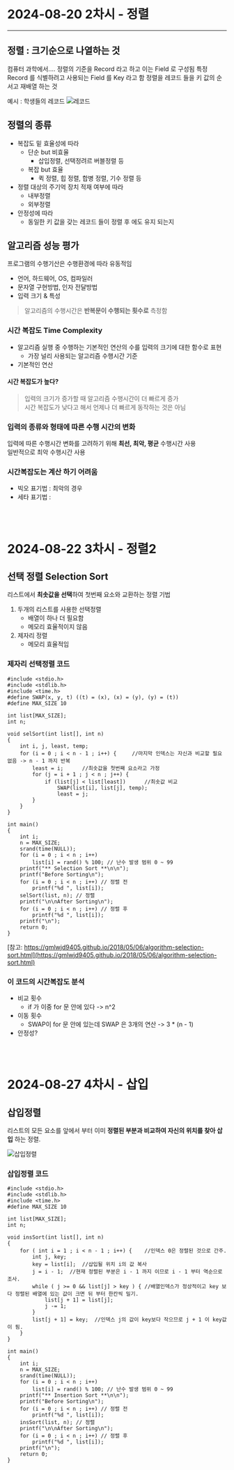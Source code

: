 <br></br>
<!-- 2024-02-20 -->
# 2024-08-20  2차시 - 정렬
---------------------------

## 정렬 : 크기순으로 나열하는 것

컴퓨터 과학에서....
정렬의 기준을 Record 라고 하고 이는 Field 로 구성됨
특정 Record 를 식별하려고 사용되는 Field 를 Key 라고 함
정렬을 레코드 들을 키 값의 순서고 재배열 하는 것

예시 : 학생들의 레코드
![레코드](https://encrypted-tbn0.gstatic.com/images?q=tbn:ANd9GcQ6wFwlRS_VmgFfOLTIuUEOX8d8AEBQpAaaYQ&s)



## 정렬의 종류
* 복잡도 밑 효율성에 따라
    * 단순 but 비효율
        * 삽입정렬, 선택정려르 버블정렬 등
    * 복잡 but 효율
        * 퀵 정렬, 힙 정렬, 합병 정렬, 기수 정렬 등
* 정렬 대상의 주기억 장치 적재 여부에 따라
    * 내부정렬
    * 외부정렬
* 안정성에 따라
    * 동일한 키 값을 갖는 레코드 들이 정렬 후 에도 유지 되는지


## 알고리즘 성능 평가
프로그램의 수행기산은 수행환경에 따라 유동적임
* 언어, 하드웨어, OS, 컴파일러
* 문자열 구현방법, 인자 전달방법
* 입력 크기 & 특성

> 알고리즘의 수행시간은 __반복문이 수행되는 횟수로__ 측정함

### 시간 복잡도 Time Complexity
* 알고리즘 실행 중 수행하는 기본적인 연산의 수를 입력의 크기에 대한 함수로 표현
    * 가장 널리 사용되는 알고리즘 수행시간 기준
* 기본적인 연산
    

#### 시간 복잡도가 높다?
> 입력의 크기가 증가할 때 알고리즘 수행시간이 더 빠르게 증가    
> 시간 복잡도가 낮다고 해서 언제나 더 빠르게 동작하는 것은 아님

### 입력의 종류와 형태에 따른 수행 시간의 변화
입력에 따른 수행시간 변화를 고려하기 위해 __최선, 최악, 평균__ 수행시간 사용    
일반적으로 최악 수행시간 사용

### 시간복잡도는 계산 하기 어려움
* 빅오 표기법 : 최악의 경우
* 세타 표기법 : 


<br></br>
<!-- 2024-02-22 -->
# 2024-08-22  3차시 - 정렬2

## 선택 정렬 Selection Sort
리스트에서 **최솟값을 선택**하여 첫번째 요소와 교환하는 정렬 기법

1. 두개의 리스트를 사용한 선택정렬
    * 배열이 하나 더 필요함
    * 메모리 효율적이지 않음
2. 제자리 정렬
    * 메모리 효율적임

### 제자리 선택정렬 코드
```
#include <stdio.h>
#include <stdlib.h>
#include <time.h>
#define SWAP(x, y, t) ((t) = (x), (x) = (y), (y) = (t))
#define MAX_SIZE 10

int list[MAX_SIZE];
int n;

void selSort(int list[], int n)
{
    int i, j, least, temp;
    for (i = 0 ; i < n - 1 ; i++) {     //마지막 인덱스는 자신과 비교할 필요 없음 -> n - 1 까지 반복
        least = i;      //최솟값을 첫번째 요소라고 가정
        for (j = i + 1 ; j < n ; j++) {
            if (list[j] < list[least])      //최솟값 비교
                SWAP(list[i], list[j], temp);
                least = j;
        }
    }
}

int main()
{
    int i;
    n = MAX_SIZE;
    srand(time(NULL));
    for (i = 0 ; i < n ; i++)
        list[i] = rand() % 100; // 난수 발생 범위 0 ~ 99
    printf("** Selection Sort **\n\n");
    printf("Before Sorting\n");
    for (i = 0 ; i < n ; i++) // 정렬 전
        printf("%d ", list[i]);
    selSort(list, n); // 정렬
    printf("\n\nAfter Sorting\n");
    for (i = 0 ; i < n ; i++) // 정렬 후
        printf("%d ", list[i]);
    printf("\n");
    return 0;
}
```
[참고: https://gmlwjd9405.github.io/2018/05/06/algorithm-selection-sort.html](https://gmlwjd9405.github.io/2018/05/06/algorithm-selection-sort.html)

### 이 코드의 시간복잡도 분석
* 비교 횟수
    * if 가 이중 for 문 안에 있다 -> n^2
* 이동 횟수
    * SWAP이 for 문 안에 있는데 SWAP 은 3개의 연산 -> 3 * (n - 1)
* 안정성?


<br></br>
<!-- 2024-02-27 -->
# 2024-08-27  4차시 - 삽입

## 삽입정렬
리스트의 모든 요소를 앞에서 부터 이미 __정렬된 부분과 비교하여 자신의 위치를 찾아 삽입__ 하는 정렬.

![삽입정렬](https://blogger.googleusercontent.com/img/b/R29vZ2xl/AVvXsEg4AjYYdhM_rfCeM5yHNwQVu1RPgo0wBizOKq0ESl-n8F2AI5JgWr4DKAxI-Lphlt2LlZoLCtZv1bxHYnwoU0qefj38SWF2iOURAA3pvkVyoTZevA7i7PnKNDQzAHDgz0Tl6jtp3v0AaXA/s1600/%EC%82%AC%EC%9A%A9%EC%9E%90+%EC%A7%80%EC%A0%95+12.gif)


### 삽입정렬 코드
```
#include <stdio.h>
#include <stdlib.h>
#include <time.h>
#define MAX_SIZE 10

int list[MAX_SIZE];
int n;

void insSort(int list[], int n)
{
    for ( int i = 1 ; i < n - 1 ; i++) {    //인덱스 0은 정렬된 것으로 간주.
        int j, key;
        key = list[i];  //삽입될 위치 i의 값 복사
        j = i - 1;  //현재 정렬된 부분은 i - 1 까지 이므로 i - 1 부터 역순으로 조사.
        while ( j >= 0 && list[j] > key ) { //배열인덱스가 정상적이고 key 보다 정렬된 배열에 있는 값이 크면 뒤 부터 한칸씩 밀기.
            list[j + 1] = list[j];
            j -= 1;
        }
        list[j + 1] = key;  //인덱스 j의 값이 key보다 작으므로 j + 1 이 key값이 됨.
    }
}

int main()
{
    int i;
    n = MAX_SIZE;
    srand(time(NULL));
    for (i = 0 ; i < n ; i++)
        list[i] = rand() % 100; // 난수 발생 범위 0 ~ 99
    printf("** Insertion Sort **\n\n");
    printf("Before Sorting\n");
    for (i = 0 ; i < n ; i++) // 정렬 전
        printf("%d ", list[i]);
    insSort(list, n); // 정렬
    printf("\n\nAfter Sorting\n");
    for (i = 0 ; i < n ; i++) // 정렬 후
        printf("%d ", list[i]);
    printf("\n");
    return 0;
}
```